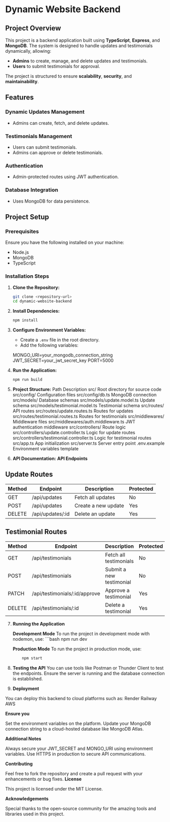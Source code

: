 # **Dynamic Website Backend**

## **Project Overview**

This project is a backend application built using **TypeScript**, **Express**, and **MongoDB**. The system is designed to handle updates and testimonials dynamically, allowing:

- **Admins** to create, manage, and delete updates and testimonials.
- **Users** to submit testimonials for approval.

The project is structured to ensure **scalability**, **security**, and **maintainability**.

## **Features**

### **Dynamic Updates Management**
- Admins can create, fetch, and delete updates.

### **Testimonials Management**
- Users can submit testimonials.
- Admins can approve or delete testimonials.

### **Authentication**
- Admin-protected routes using JWT authentication.

### **Database Integration**
- Uses MongoDB for data persistence.

## **Project Setup**

### **Prerequisites**

Ensure you have the following installed on your machine:

- Node.js
- MongoDB
- TypeScript

### **Installation Steps**

1. **Clone the Repository:**
   ```bash
   git clone <repository-url>
   cd dynamic-website-backend

2. **Install Dependencies:**
   ```bash
   npm install

3. **Configure Environment Variables:**
   - Create a `.env` file in the root directory.
   - Add the following variables:

   MONGO_URI=your_mongodb_connection_string
   JWT_SECRET=your_jwt_secret_key
   PORT=5000

4. **Run the Application:**
   ```bash
   npm run build

5. **Project Structure:**
Path	Description
src/	Root directory for source code
src/config/	Configuration files
src/config/db.ts	MongoDB connection
src/models/	Database schemas
src/models/update.model.ts	Update schema
src/models/testimonial.model.ts	Testimonial schema
src/routes/	API routes
src/routes/update.routes.ts	Routes for updates
src/routes/testimonial.routes.ts	Routes for testimonials
src/middlewares/	Middleware files
src/middlewares/auth.middleware.ts	JWT authentication middleware
src/controllers/	Route logic
src/controllers/update.controller.ts	Logic for update routes
src/controllers/testimonial.controller.ts	Logic for testimonial routes
src/app.ts	App initialization
src/server.ts	Server entry point
.env.example	Environment variables template


6. **API Documentation:**
   **API Endpoints**

## Update Routes

| Method | Endpoint             | Description           | Protected |
|--------|----------------------|-----------------------|-----------|
| GET    | /api/updates          | Fetch all updates     | No        |
| POST   | /api/updates          | Create a new update   | Yes       |
| DELETE | /api/updates/:id      | Delete an update      | Yes       |

## Testimonial Routes

| Method | Endpoint                     | Description               | Protected |
|--------|------------------------------|---------------------------|-----------|
| GET    | /api/testimonials             | Fetch all testimonials    | No        |
| POST   | /api/testimonials             | Submit a new testimonial  | No        |
| PATCH  | /api/testimonials/:id/approve | Approve a testimonial      | Yes       |
| DELETE | /api/testimonials/:id         | Delete a testimonial      | Yes       |



7. **Running the Application**

     **Development Mode**
       To run the project in development mode with nodemon, use:
         ```bash
             npm run dev


     **Production Mode**
    To run the project in production mode, use:
      ```bash
          npm start


9. **Testing the API**
You can use tools like Postman or Thunder Client to test the endpoints. 
Ensure the server is running and the database connection is established.

10. **Deployment**

You can deploy this backend to cloud platforms such as:
Render
Railway
AWS

**Ensure you**

Set the environment variables on the platform.
Update your MongoDB connection string to a cloud-hosted database like MongoDB Atlas.

**Additional Notes**

Always secure your JWT_SECRET and MONGO_URI using environment variables.
Use HTTPS in production to secure API communications.

**Contributing**

Feel free to fork the repository and create a pull request with your enhancements or bug fixes.
**License**

This project is licensed under the MIT License.


**Acknowledgements**

Special thanks to the open-source community for the amazing tools and libraries used in this project.







  





